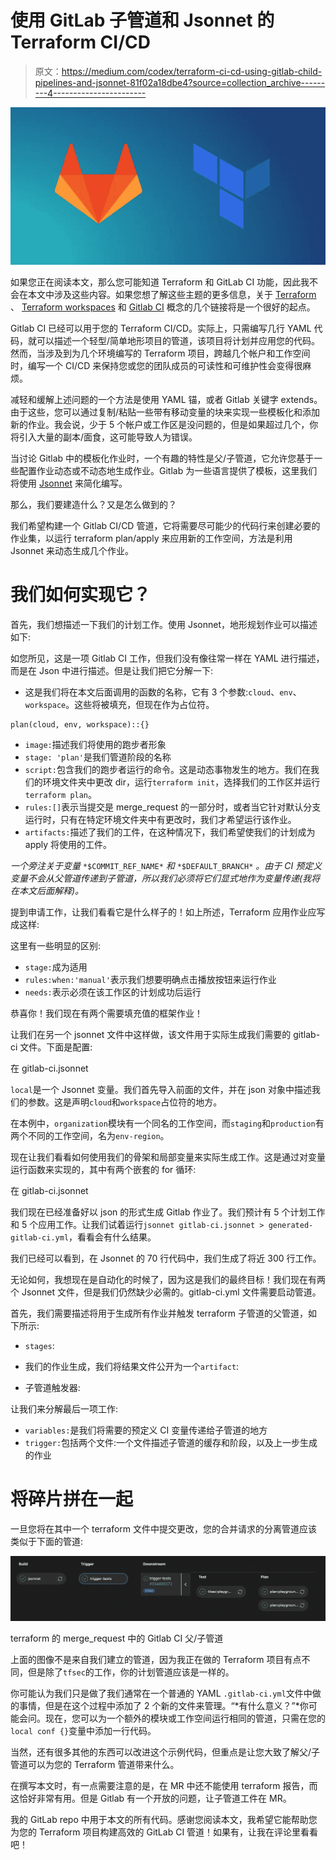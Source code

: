 # 使用 GitLab 子管道和 Jsonnet 的 Terraform CI/CD

> 原文：<https://medium.com/codex/terraform-ci-cd-using-gitlab-child-pipelines-and-jsonnet-81f02a18dbe4?source=collection_archive---------4----------------------->

![](img/191b3c8ede91671e3278b24a66d260e0.png)

如果您正在阅读本文，那么您可能知道 Terraform 和 GitLab CI 功能，因此我不会在本文中涉及这些内容。如果您想了解这些主题的更多信息，关于 [Terraform](https://www.terraform.io/) 、 [Terraform workspaces](https://www.terraform.io/docs/cli/workspaces/index.html) 和 [Gitlab CI](https://about.gitlab.com/stages-devops-lifecycle/continuous-integration/) 概念的几个链接将是一个很好的起点。

Gitlab CI 已经可以用于您的 Terraform CI/CD。实际上，只需编写几行 YAML 代码，就可以描述一个轻型/简单地形项目的管道，该项目将计划并应用您的代码。然而，当涉及到为几个环境编写的 Terraform 项目，跨越几个帐户和工作空间时，编写一个 CI/CD 来保持您或您的团队成员的可读性和可维护性会变得很麻烦。

减轻和缓解上述问题的一个方法是使用 YAML 锚，或者 Gitlab 关键字 extends。由于这些，您可以通过复制/粘贴一些带有移动变量的块来实现一些模板化和添加新的作业。我会说，少于 5 个帐户或工作区是没问题的，但是如果超过几个，你将引入大量的副本/面食，这可能导致人为错误。

当讨论 Gitlab 中的模板化作业时，一个有趣的特性是父/子管道，它允许您基于一些配置作业动态或不动态地生成作业。Gitlab 为一些语言提供了模板，这里我们将使用 [Jsonnet](https://jsonnet.org/) 来简化编写。

那么，我们要建造什么？又是怎么做到的？

我们希望构建一个 Gitlab CI/CD 管道，它将需要尽可能少的代码行来创建必要的作业集，以运行 terraform plan/apply 来应用新的工作空间，方法是利用 Jsonnet 来动态生成几个作业。

# 我们如何实现它？

首先，我们想描述一下我们的计划工作。使用 Jsonnet，地形规划作业可以描述如下:

如您所见，这是一项 Gitlab CI 工作，但我们没有像往常一样在 YAML 进行描述，而是在 Json 中进行描述。但是让我们把它分解一下:

*   这是我们将在本文后面调用的函数的名称，它有 3 个参数:`cloud`、`env`、`workspace`。这些将被填充，但现在作为占位符。

```
plan(cloud, env, workspace)::{}
```

*   `image:`描述我们将使用的跑步者形象
*   `stage: 'plan'`是我们管道阶段的名称
*   `script:`包含我们的跑步者运行的命令。这是动态事物发生的地方。我们在我们的环境文件夹中更改 dir，运行`terraform init`，选择我们的工作区并运行`terraform plan`。
*   `rules:[]`表示当提交是 merge_request 的一部分时，或者当它针对默认分支运行时，只有在特定环境文件夹中有更改时，我们才希望运行该作业。
*   `artifacts:`描述了我们的工件，在这种情况下，我们希望使我们的计划成为 apply 将使用的工件。

*一个旁注关于变量* `*$COMMIT_REF_NAME*` *和* `*$DEFAULT_BRANCH*` *。由于 CI 预定义变量不会从父管道传递到子管道，所以我们必须将它们显式地作为变量传递(我将在本文后面解释)。*

提到申请工作，让我们看看它是什么样子的！如上所述，Terraform 应用作业应写成这样:

这里有一些明显的区别:

*   `stage:`成为适用
*   `rules:when:'manual'`表示我们想要明确点击播放按钮来运行作业
*   `needs:`表示必须在该工作区的计划成功后运行

恭喜你！我们现在有两个需要填充值的框架作业！

让我们在另一个 jsonnet 文件中这样做，该文件用于实际生成我们需要的 gitlab-ci 文件。下面是配置:

在 gitlab-ci.jsonnet

`local`是一个 Jsonnet 变量。我们首先导入前面的文件，并在 json 对象中描述我们的参数。这是声明`cloud`和`workspace`占位符的地方。

在本例中，`organization`模块有一个同名的工作空间，而`staging`和`production`有两个不同的工作空间，名为`env-region`。

现在让我们看看如何使用我们的骨架和局部变量来实际生成工作。这是通过对变量运行函数来实现的，其中有两个嵌套的 for 循环:

在 gitlab-ci.jsonnet

我们现在已经准备好以 json 的形式生成 Gitlab 作业了。我们预计有 5 个计划工作和 5 个应用工作。让我们试着运行`jsonnet gitlab-ci.jsonnet > generated-gitlab-ci.yml`，看看会有什么结果。

我们已经可以看到，在 Jsonnet 的 70 行代码中，我们生成了将近 300 行工作。

无论如何，我想现在是自动化的时候了，因为这是我们的最终目标！我们现在有两个 Jsonnet 文件，但是我们仍然缺少必需的。gitlab-ci.yml 文件需要启动管道。

首先，我们需要描述将用于生成所有作业并触发 terraform 子管道的父管道，如下所示:

*   `stages`:

*   我们的作业生成，我们将结果文件公开为一个`artifact`:

*   子管道触发器:

让我们来分解最后一项工作:

*   `variables:`是我们将需要的预定义 CI 变量传递给子管道的地方
*   `trigger:`包括两个文件:一个文件描述子管道的缓存和阶段，以及上一步生成的作业

# 将碎片拼在一起

一旦您将在其中一个 terraform 文件中提交更改，您的合并请求的分离管道应该类似于下面的管道:

![](img/2675141874a769f0ddbb85994920a129.png)

terraform 的 merge_request 中的 Gitlab CI 父/子管道

上面的图像不是来自我们建立的管道，因为我正在做的 Terraform 项目有点不同，但是除了`tfsec`的工作，你的计划管道应该是一样的。

你可能认为我们只是做了我们通常在一个普通的 YAML `.gitlab-ci.yml`文件中做的事情，但是在这个过程中添加了 2 个新的文件来管理。“*有什么意义？”*你可能会问。现在，您可以为一个额外的模块或工作空间运行相同的管道，只需在您的`local conf {}`变量中添加一行代码。

当然，还有很多其他的东西可以改进这个示例代码，但重点是让您大致了解父/子管道可以为您的 Terraform 管道带来什么。

在撰写本文时，有一点需要注意的是，在 MR 中还不能使用 terraform 报告，而这恰好非常有用。但是 Gitlab 有一个开放的问题，让子管道工件在 MR。

我的 GitLab repo 中用于本文的所有代码。感谢您阅读本文，我希望它能帮助您为您的 Terraform 项目构建高效的 GitLab CI 管道！如果有，让我在评论里看看吧！